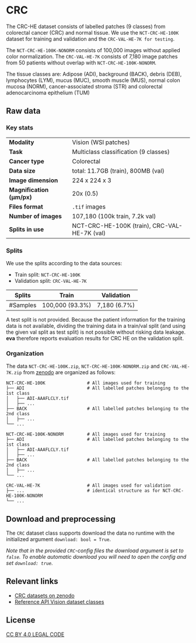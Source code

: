 # CRC

The CRC-HE dataset consists of labelled patches (9 classes) from colorectal cancer (CRC) and normal tissue. We use the `NCT-CRC-HE-100K` dataset for training and validation and the `CRC-VAL-HE-7K for testing`. 

The `NCT-CRC-HE-100K-NONORM` consists of 100,000 images without applied color normalization. The `CRC-VAL-HE-7K` consists of 7,180 image patches from 50 patients without overlap with `NCT-CRC-HE-100K-NONORM`.

The tissue classes are: Adipose (ADI), background (BACK), debris (DEB), lymphocytes (LYM), mucus (MUC), smooth muscle (MUS), normal colon mucosa (NORM), cancer-associated stroma (STR) and colorectal adenocarcinoma epithelium (TUM)

## Raw data

### Key stats

|                                |                                                     |
|--------------------------------|-----------------------------------------------------|
| **Modality**                   | Vision (WSI patches)                                |
| **Task**                       | Multiclass classification (9 classes)               |
| **Cancer type**                | Colorectal                                          |
| **Data size**                  | total: 11.7GB (train), 800MB (val)                  |
| **Image dimension**            | 224 x 224 x 3                                       |
| **Magnification (μm/px)**      | 20x (0.5)                                           |
| **Files format**               | `.tif` images                                       |
| **Number of images**           | 107,180 (100k train, 7.2k val)                      |
| **Splits in use**              | NCT-CRC-HE-100K (train), CRC-VAL-HE-7K (val)        |


### Splits

We use the splits according to the data sources:

 - Train split: `NCT-CRC-HE-100K`
 - Validation split: `CRC-VAL-HE-7K`

| Splits   | Train           | Validation   | 
|----------|-----------------|--------------|
| #Samples | 100,000 (93.3%) | 7,180 (6.7%) | 

A test split is not provided. Because the patient information for the training data is not available, dividing the 
training data in a train/val split (and using the given val split as test split) is not possible without risking data leakage.
__eva__ therefore reports evaluation results for CRC HE on the validation split.

### Organization

The data `NCT-CRC-HE-100K.zip`, `NCT-CRC-HE-100K-NONORM.zip` and `CRC-VAL-HE-7K.zip`
from [zenodo](https://zenodo.org/records/1214456) are organized as follows:

```
NCT-CRC-HE-100K                # All images used for training
├── ADI                        # All labelled patches belonging to the 1st class
│   ├── ADI-AAAFLCLY.tif
│   ├── ...
├── BACK                       # All labelled patches belonging to the 2nd class
│   ├── ...
└── ...

NCT-CRC-HE-100K-NONORM         # All images used for training
├── ADI                        # All labelled patches belonging to the 1st class
│   ├── ADI-AAAFLCLY.tif
│   ├── ...
├── BACK                       # All labelled patches belonging to the 2nd class
│   ├── ...
└── ...

CRC-VAL-HE-7K                  # All images used for validation
├── ...                        # identical structure as for NCT-CRC-HE-100K-NONORM
└── ...
```

## Download and preprocessing

The `CRC` dataset class supports download the data no runtime with the initialized argument
`download: bool = True`.

*Note that in the provided `CRC`-config files the download argument is set to `false`. To enable automatic download you will need to open the config and set `download: true`.*

## Relevant links

* [CRC datasets on zenodo](https://zenodo.org/records/1214456)
* [Reference API Vision dataset classes](../reference/vision/data/datasets.md)


## License

[CC BY 4.0 LEGAL CODE](https://creativecommons.org/licenses/by/4.0/legalcode)
